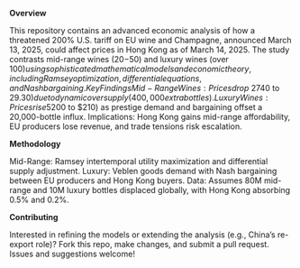 **Overview**

This repository contains an advanced economic analysis of how a threatened 200% U.S. tariff on EU wine and Champagne, announced March 13, 2025, could affect prices in Hong Kong as of March 14, 2025. The study contrasts mid-range wines ($20-$50) and luxury wines (over $100) using sophisticated mathematical models and economic theory, including Ramsey optimization, differential equations, and Nash bargaining.
Key Findings
Mid-Range Wines: Prices drop ~27% ($40 to $29.30) due to dynamic oversupply (400,000 extra bottles).
Luxury Wines: Prices rise 5% ($200 to $210) as prestige demand and bargaining offset a 20,000-bottle influx.
Implications: Hong Kong gains mid-range affordability, EU producers lose revenue, and trade tensions risk escalation.



**Methodology**

Mid-Range: Ramsey intertemporal utility maximization and differential supply adjustment.
Luxury: Veblen goods demand with Nash bargaining between EU producers and Hong Kong buyers.
Data: Assumes 80M mid-range and 10M luxury bottles displaced globally, with Hong Kong absorbing 0.5% and 0.2%.

**Contributing**

Interested in refining the models or extending the analysis (e.g., China’s re-export role)? Fork this repo, make changes, and submit a pull request. Issues and suggestions welcome!
